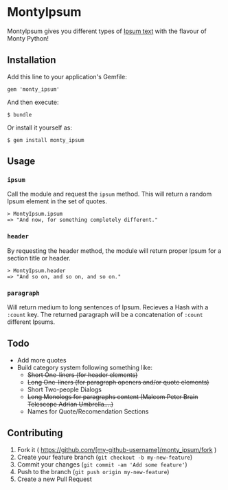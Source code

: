 # MontyIpsum

MontyIpsum gives you different types of [Ipsum text](http://en.wikipedia.org/wiki/Lorem_ipsum) with the flavour of Monty Python!

## Installation

Add this line to your application's Gemfile:

    gem 'monty_ipsum'

And then execute:

    $ bundle

Or install it yourself as:

    $ gem install monty_ipsum

## Usage

### `ipsum`
Call the module and request the `ipsum` method. This will return a random Ipsum element in the set of quotes.

~~~
> MontyIpsum.ipsum
=> "And now, for something completely different."
~~~

### `header`
By requesting the header method, the module will return proper Ipsum for a section title or header.

~~~
> MontyIpsum.header
=> "And so on, and so on, and so on."
~~~

### `paragraph`
Will return medium to long sentences of Ipsum. Recieves a Hash with a `:count` key. The returned paragraph will be a concatenation of `:count` different Ipsums.


## Todo
* Add more quotes
* Build category system following something like:
  * ~~Short One-liners (for header elements)~~
  * ~~Long One-liners (for paragraph openers and/or quote elements)~~
  * Short Two-people Dialogs
  * ~~Long Monologs for paragraphs content (Malcom Peter Brain Telescope Adrian Umbrella....)~~
  * Names for Quote/Recomendation Sections

## Contributing

1. Fork it ( https://github.com/[my-github-username]/monty_ipsum/fork )
2. Create your feature branch (`git checkout -b my-new-feature`)
3. Commit your changes (`git commit -am 'Add some feature'`)
4. Push to the branch (`git push origin my-new-feature`)
5. Create a new Pull Request
